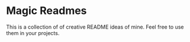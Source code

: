 # Magic Readmes
This is a collection of of creative README ideas of mine. Feel free to use them in your projects.